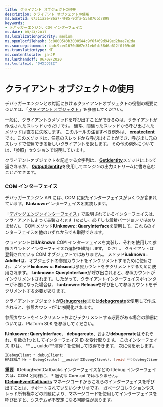 ```yaml
---
title: クライアント オブジェクトの使用
description: クライアント オブジェクトの使用
ms.assetid: 07311a2e-86a7-4985-9dfa-55a876cd7899
keywords:
- デバッガーエンジン、COM インターフェイス
ms.date: 05/23/2017
ms.localizationpriority: medium
ms.openlocfilehash: 6c8800583b3000544c9f6f469d949ed2bae7e2da
ms.sourcegitcommit: dadc9ced1670d667e31eb0cb58d6a622f0f09c46
ms.translationtype: MT
ms.contentlocale: ja-JP
ms.lasthandoff: 06/09/2020
ms.locfileid: "84533822"
---
```

# <a name="using-client-objects"></a>クライアント オブジェクトの使用


デバッガーエンジンとの対話におけるクライアントオブジェクトの役割の概要については、「[クライアントオブジェクト](client-objects.md)」を参照してください。

一般に、クライアントのメソッドを呼び出すことができるのは、クライアントが作成されたスレッドからだけです。 通常、間違ったスレッドから呼び出されたメソッドは直ちに失敗します。 このルールの注目すべき例外は、 [**createclient**](https://docs.microsoft.com/windows-hardware/drivers/ddi/dbgeng/nf-dbgeng-idebugclient5-createclient)です。このメソッドは、任意のスレッドから呼び出すことができ、呼び出し元のスレッドで使用できる新しいクライアントを返します。 その他の例外については、「参照」セクションで説明しています。

クライアントオブジェクトを記述する文字列は、 [**GetIdentity**](https://docs.microsoft.com/windows-hardware/drivers/ddi/dbgeng/nf-dbgeng-idebugclient5-getidentity)メソッドによって返されるか、 [**OutputIdentity**](https://docs.microsoft.com/windows-hardware/drivers/ddi/dbgeng/nf-dbgeng-idebugclient5-outputidentity)を使用してエンジンの出力ストリームに書き込むことができます。

### <a name="span-idcom_interfacesspanspan-idcom_interfacesspancom-interfaces"></a><span id="com_interfaces"></span><span id="COM_INTERFACES"></span>COM インターフェイス

デバッガーエンジン API には、COM に似たインターフェイスがいくつか含まれています。**IUnknown**インターフェイスを実装します。

「[デバッグエンジンインターフェイス](client-com-interfaces.md)」で説明されているインターフェイスは、クライアントによって実装されます (ただし、必ずしも最新バージョンではありません)。 COM メソッド**IUnknown:: QueryInterface**を使用して、これらのインターフェイスを他のいずれからでも取得できます。

クライアントは**IUnknown** COM インターフェイスを実装し、それを使用して参照カウントとインターフェイスの選択を維持します。 ただし、クライアントは登録されている COM オブジェクトではありません。 メソッド**iunknown:: AddRef**は、オブジェクトの参照カウントをインクリメントするために使用され、メソッド**Iunknown:: Release**は参照カウントをデクリメントするために使用されます。 **Iunknown:: QueryInterface**が呼び出されると、参照カウントがインクリメントされます。したがって、クライアントインターフェイスポインターが不要になった場合は、 **Iunknown:: Release**を呼び出して参照カウントをデクリメントする必要があります。

クライアントオブジェクトが[**Debugcreate**](https://docs.microsoft.com/windows-hardware/drivers/ddi/dbgeng/nf-dbgeng-debugcreate)または[**debugcreate**](https://docs.microsoft.com/windows-hardware/drivers/ddi/dbgeng/nf-dbgeng-debugconnect)を使用して作成されると、参照カウントが1に初期化されます。

参照カウントをインクリメントおよびデクリメントする必要がある場合の詳細については、Platform SDK を参照してください。

**IUnknown:: QueryInterface**、 **debugcreate**、および**debugcreate**はそれぞれ、引数の1つとしてインターフェイス ID を受け取ります。 このインターフェイス ID は、 ** \_ \_ uuidof**演算子を使用して取得できます。 次に例を示します。

```cpp
IDebugClient * debugClient;
HRESULT Hr = DebugCreate( __uuidof(IDebugClient), (void **)&debugClient );
```

**重要**   IDebugEventCallbacks インターフェイスなどの IDebug インターフェイスは、COM と同様に、 \* 適切な Com api ではありません。 [**IDebugEventCallbacks**](https://docs.microsoft.com/windows-hardware/drivers/ddi/dbgeng/nn-dbgeng-idebugeventcallbacks) マネージコードからこれらのインターフェイスを呼び出すことは、サポートされていないシナリオです。 ガベージコレクションやスレッド所有権などの問題により、マネージコードを使用してインターフェイスを呼び出すと、システムが不安定になる可能性があります。

 

 

 





